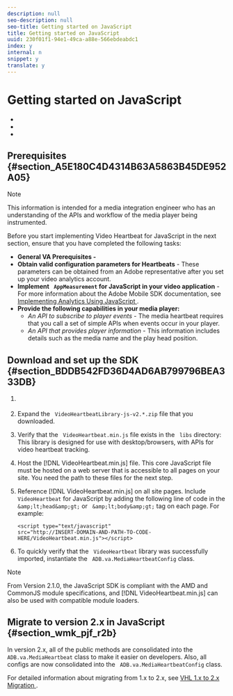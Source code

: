 ```yaml
---
description: null
seo-description: null
seo-title: Getting started on JavaScript
title: Getting started on JavaScript
uuid: 230f01f1-94e1-49ca-a88e-566ebdeabdc1
index: y
internal: n
snippet: y
translate: y
---
```


# Getting started on JavaScript


<a id="section_kkf_4d2_r2b"></a>


* [](#reference_A6D7AF2CDB704C7F9B8230B5DF8116DD/section_A5E180C4D4314B63A5863B45DE952A05)
* [](#reference_A6D7AF2CDB704C7F9B8230B5DF8116DD/section_BDDB542FD36D4AD6AB799796BEA333DB)
* [](#reference_A6D7AF2CDB704C7F9B8230B5DF8116DD/section_wmk_pjf_r2b)




## Prerequisites {#section_A5E180C4D4314B63A5863B45DE952A05}


>[!NOTE]
>
>This information is intended for a media integration engineer who has an understanding of the APIs and workflow of the media player being instrumented.



Before you start implementing Video Heartbeat for JavaScript in the next section, ensure that you have completed the following tasks: 

* **General VA Prerequisites -** [](../../video_get_started/c_vhl_prereqs.md)
* **Obtain valid configuration parameters for Heartbeats** - These parameters can be obtained from an Adobe representative after you set up your video analytics account.
* **Implement ` AppMeasurement` for JavaScript in your video application** - For more information about the Adobe Mobile SDK documentation, see [ Implementing Analytics Using JavaScript ](https://marketing.adobe.com/resources/help/en_US/sc/implement/js_implementation.html).
* **Provide the following capabilities in your media player:** 
    * *An API to subscribe to player events* - The media heartbeat requires that you call a set of simple APIs when events occur in your player.
    * *An API that provides player information* - This information includes details such as the media name and the play head position.


## Download and set up the SDK {#section_BDDB542FD36D4AD6AB799796BEA333DB}


1. [](../../c_vhl_stand-implement/c_vhl_download-sdks.md)
1. Expand the ` VideoHeartbeatLibrary-js-v2.*.zip` file that you downloaded.
1. Verify that the ` VideoHeartbeat.min.js` file exists in the ` libs` directory: This library is designed for use with desktop/browsers, with APIs for video heartbeat tracking. 

1. Host the [!DNL  VideoHeartbeat.min.js] file. This core JavaScript file must be hosted on a web server that is accessible to all pages on your site. You need the path to these files for the next step. 

1. Reference [!DNL  VideoHeartbeat.min.js] on all site pages. Include ` VideoHeartbeat` for JavaScript by adding the following line of code in the ` &amp;lt;head&amp;gt;` or ` &amp;lt;body&amp;gt;` tag on each page. For example: 
   ```
   <script type="text/javascript" 
   src="http://INSERT-DOMAIN-AND-PATH-TO-CODE-HERE/VideoHeartbeat.min.js"></script>
   ```


1. To quickly verify that the ` VideoHeartbeat` library was successfully imported, instantiate the ` ADB.va.MediaHeartbeatConfig` class.

>[!NOTE]
>
>From Version 2.1.0, the JavaScript SDK is compliant with the AMD and CommonJS module specifications, and [!DNL  VideoHeartbeat.min.js] can also be used with compatible module loaders. 



## Migrate to version 2.x in JavaScript {#section_wmk_pjf_r2b}

In version 2.x, all of the public methods are consolidated into the ` ADB.va.MediaHeartbeat` class to make it easier on developers. Also, all configs are now consolidated into the ` ADB.va.MediaHeartbeatConfig` class. 

For detailed information about migrating from 1.x to 2.x, see [ VHL 1.x to 2.x Migration ](https://marketing.adobe.com/resources/help/en_US/sc/appmeasurement/hbvideo/c_vhl_mig_1x_to_2x.html). 
